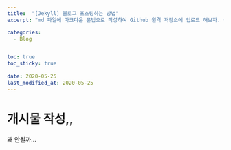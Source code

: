 ```yaml
---
title:  "[Jekyll] 블로그 포스팅하는 방법"
excerpt: "md 파일에 마크다운 문법으로 작성하여 Github 원격 저장소에 업로드 해보자. 에디터는 Visual Studio code 사용! 로컬 서버에서 확인도 해보자. "

categories:
  - Blog


toc: true
toc_sticky: true
 
date: 2020-05-25
last_modified_at: 2020-05-25
---
```


# 개시물 작성,,
왜 안될까...
